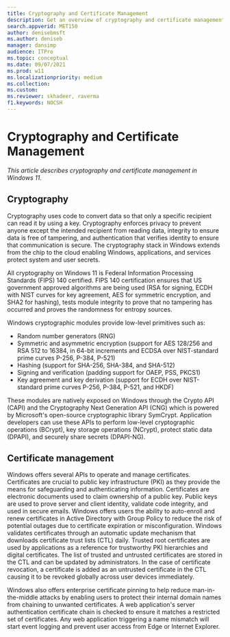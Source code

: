 ```yaml
---
title: Cryptography and Certificate Management
description: Get an overview of cryptography and certificate management in Windows 11
search.appverid: MET150  
author: denisebmsft
ms.author: deniseb
manager: dansimp 
audience: ITPro
ms.topic: conceptual
ms.date: 09/07/2021
ms.prod: w11
ms.localizationpriority: medium
ms.collection: 
ms.custom: 
ms.reviewer: skhadeer, raverma
f1.keywords: NOCSH 
---
```


# Cryptography and Certificate Management

*This article describes cryptography and certificate management in Windows 11.*

## Cryptography

Cryptography uses code to convert data so that only a specific recipient can read it by using a key. Cryptography enforces privacy to prevent anyone except the intended recipient from reading data, integrity to ensure data is free of tampering, and authentication that verifies identity to ensure that communication is secure. The cryptography stack in Windows extends from the chip to the cloud enabling Windows, applications, and services protect system and user secrets. 

All cryptography on Windows 11 is Federal Information Processing Standards (FIPS) 140 certified. FIPS 140 certification ensures that US government approved algorithms are being used (RSA for signing, ECDH with NIST curves for key agreement, AES for symmetric encryption, and SHA2 for hashing), tests module integrity to prove that no tampering has occurred and proves the randomness for entropy sources.

Windows cryptographic modules provide low-level primitives such as:

- Random number generators (RNG)
- Symmetric and asymmetric encryption (support for  AES 128/256 and RSA 512 to 16384, in 64-bit increments and ECDSA over NIST-standard prime curves P-256, P-384, P-521)
- Hashing (support for SHA-256, SHA-384, and SHA-512)
- Signing and verification (padding support for OAEP, PSS, PKCS1)
- Key agreement and key derivation (support for ECDH over NIST-standard prime curves P-256, P-384, P-521, and HKDF)

These modules are natively exposed on Windows through the Crypto API (CAPI) and the Cryptography Next Generation API (CNG) which is powered by Microsoft's open-source cryptographic library SymCrypt. Application developers can use these APIs to perform low-level cryptographic operations (BCrypt), key storage operations (NCrypt), protect static data (DPAPI), and securely share secrets (DPAPI-NG). 

## Certificate management

Windows offers several APIs to operate and manage certificates. Certificates are crucial to public key infrastructure (PKI) as they provide the means for safeguarding and authenticating information. Certificates are electronic documents used to claim ownership of a public key. Public keys are used to prove server and client identity, validate code integrity, and used in secure emails. Windows offers users the ability to auto-enroll and renew certificates in Active Directory with Group Policy to reduce the risk of potential outages due to certificate expiration or misconfiguration. Windows validates certificates through an automatic update mechanism that downloads certificate trust lists (CTL) daily. Trusted root certificates are used by applications as a reference for trustworthy PKI hierarchies and digital certificates. The list of trusted and untrusted certificates are stored in the CTL and can be updated by administrators. In the case of certificate revocation, a certificate is added as an untrusted certificate in the CTL causing it to be revoked globally across user devices immediately. 

Windows also offers enterprise certificate pinning to help reduce man-in-the-middle attacks by enabling users to protect their internal domain names from chaining to unwanted certificates. A web application's server authentication certificate chain is checked to ensure it matches a restricted set of certificates. Any web application triggering a name mismatch will start event logging and prevent user access from Edge or Internet Explorer. 
